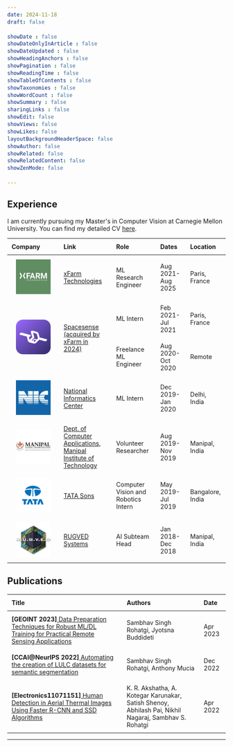 ```yaml
---
date: 2024-11-18
draft: false

showDate : false
showDateOnlyInArticle : false
showDateUpdated : false
showHeadingAnchors : false
showPagination : false
showReadingTime : false
showTableOfContents : false
showTaxonomies : false 
showWordCount : false
showSummary : false
sharingLinks : false
showEdit: false
showViews: false
showLikes: false
layoutBackgroundHeaderSpace: false
showAuthor: false
showRelated: false
showRelatedContent: false
showZenMode: false

---
```


<style>
    .experience-table {
        width: 100%;
        border-collapse: collapse;
    }
    .experience-table th, .experience-table td {
        padding: 10px;
        text-align: left;
        vertical-align: middle;
    }
    .experience-table .logo-cell {
        width: 100px;
        text-align: center;
        vertical-align: middle;
        display: table-cell;
    }
    .experience-table img {
        max-width: 80px; /* Adjust size as needed */
        height: auto;
    }
    .experience-table td[data-label="Dates"] {
        min-width: 10px; /* Added minimum width for dates column */
    }
    /* Add media query for responsiveness */
    @media (max-width: 600px) {
        .experience-table, .experience-table thead, .experience-table tbody, .experience-table th, .experience-table td, .experience-table tr {
            display: block;
            width: 100%;
        }
        .experience-table thead {
            display: none; /* Hide table header on mobile */
        }
        .experience-table tr {
            margin-bottom: 15px;
        }
        .experience-table td {
            text-align: right;
            padding-left: 50%;
            position: relative;
        }
        .experience-table td::before {
            content: attr(data-label);
            position: absolute;
            left: 0;
            width: 50%;
            padding-left: 10px;
            font-weight: bold;
            text-align: left;
        }
        .experience-table td[data-label="Company"]::before {
            content: none; 
        }
        .experience-table .logo-cell {
            text-align: center; /* Center align logos on mobile */
            padding-right: 0; /* Remove padding for logo cells */
            padding-left: 0;
        }
    }
</style>

## Experience

I am currently pursuing my Master's in Computer Vision at Carnegie Mellon University. You can find my detailed CV <a href="https://drive.google.com/file/d/1MJmAwludn_qDEmETcdabf_bKFYIlbomV/view" target="_blank">here</a>.


<table class="experience-table">
    <thead>
        <tr>
            <th>Company</th>
            <th>Link</th>
            <th>Role</th>
            <th>Dates</th>
            <th>Location</th>
        </tr>
    </thead>
    <tbody>
        <!-- <tr>
            <td class="logo-cell" data-label="Company"><img class="customEntitityLogo" src="UCI.png"/></td>
            <td data-label="Link"><a href="https://www.uci.edu/" target="_blank">UC Irvine</a></td>
            <td data-label="Role">Research Collaborator with Dr. Nadia Ahmed</td>
            <td data-label="Dates">2024-08 - Present</td>
            <td data-label="Location">Remote</td>
        </tr> -->
        <tr>
            <td class="logo-cell" data-label="Company"><img class="customEntitityLogo" src="xfarm.png"/></td>
            <td data-label="Link"><a href="https://xfarm.ag/en" target="_blank">xFarm Technologies</a></td>
            <td data-label="Role">ML Research Engineer</td>
            <td data-label="Dates">Aug 2021-Aug 2025</td>
            <td data-label="Location">Paris, France</td>
        <!-- </tr>
                <tr>
            <td class="logo-cell" data-label="Company"><img class="customEntitityLogo" src="vve.png"/></td>
            <td data-label="Link"><a href="https://www.valvodengine.com/" target="_blank">Val-Vod-Engine</a></td>
            <td data-label="Role">Founder & Solo dev</td>
            <td data-label="Dates">Aug 2024 - Present</td>
            <td data-label="Location">Remote</td>
        </tr> -->
        <tr>
            <td rowspan=3 class="logo-cell" data-label="Company"><img class="customEntitityLogo" src="ss.png"/></td>
            <td rowspan=3 data-label="Link"><a href="https://www.spacesense.ai/" target="_blank">Spacesense (acquired by xFarm in 2024)</a></td>
            <!-- <td data-label="Role">ML Lead</td>
            <td data-label="Dates">Aug 2021 - Dec 2023</td>
            <td data-label="Location">Paris, FR</td> -->
        </tr>
        <tr>
            <td data-label="Role">ML Intern</td>
            <td data-label="Dates">Feb 2021-Jul 2021</td>
            <td data-label="Location">Paris, France</td>
        </tr>
        <tr>
            <td data-label="Role">Freelance ML Engineer</td>
            <td data-label="Dates">Aug 2020-Oct 2020</td>
            <td data-label="Location">Remote</td>
        </tr>
        <tr>
            <td class="logo-cell" data-label="Company"><img class="customEntitityLogo" src="nic.png"/></td>
            <td data-label="Link"><a href="https://www.meity.gov.in/" target="_blank">National Informatics Center</a></td>
            <td data-label="Role">ML Intern</td>
            <td data-label="Dates">Dec 2019-Jan 2020</td>
            <td data-label="Location">Delhi, India</td>
        </tr>
        <tr>
            <td class="logo-cell" data-label="Company"><img class="customEntitityLogo" src="manipal.jpg"/></td>
            <td data-label="Link"><a href="https://www.manipal.edu/mit/department-faculty/department-list/computer-applications.html" target="_blank">Dept. of Computer Applications, Manipal Institute of Technology</a></td>
            <td data-label="Role">Volunteer Researcher</td>
            <td data-label="Dates">Aug 2019-Nov 2019</td>
            <td data-label="Location">Manipal, India</td>
        </tr>
        <tr>
            <td class="logo-cell" data-label="Company"><img class="customEntitityLogo" src="tata.png"/></td>
            <td data-label="Link"><a href="https://www.tata.com/" target="_blank">TATA Sons</a></td>
            <td data-label="Role">Computer Vision and Robotics Intern</td>
            <td data-label="Dates">May 2019-Jul 2019</td>
            <td data-label="Location">Bangalore, India</td>
        </tr>
        <tr>
            <td class="logo-cell" data-label="Company"><img class="customEntitityLogo" src="rugved.jpeg"/></td>
            <td data-label="Link"><a href="https://www.manipal.edu/mit/why/student-projects-manipal-university/rugved-systems.html" target="_blank">RUGVED Systems</a></td>
            <td data-label="Role">AI Subteam Head</td>
            <td data-label="Dates">Jan 2018-Dec 2018</td>
            <td data-label="Location">Manipal, India</td>
        </tr>
    </tbody>
</table>

## Publications

<table class="experience-table">
    <thead>
        <tr>
            <th>Title</th>
            <th>Authors</th>
            <th>Date</th>
        </tr>
    </thead>
    <tbody>
        <tr>
            <td data-label="Title"><b>[GEOINT 2023]</b><a href="https://colab.research.google.com/drive/12GEvQ8K3sqjvIec9izseoxon7WTBP_gv?authuser=2" target="_blank"> Data Preparation Techniques for Robust ML/DL Training for Practical Remote Sensing Applications</a></td>
            <td data-label="Authors">Sambhav Singh Rohatgi, Jyotsna Buddideti</td>
            <td data-label="Date">Apr 2023</td>
        </tr>
        <tr>
            <td data-label="Title"><b>[CCAI@NeurIPS 2022]</b><a href="https://www.climatechange.ai/papers/neurips2022/116" target="_blank"> Automating the creation of LULC datasets for semantic segmentation</a></td>
            <td data-label="Authors">Sambhav Singh Rohatgi, Anthony Mucia</td>
            <td data-label="Date">Dec 2022</td>
        </tr>
        <tr>
            <td data-label="Title"><b>[Electronics11071151]</b><a href="https://www.mdpi.com/2079-9292/11/7/1151" target="_blank"> Human Detection in Aerial Thermal Images Using Faster R-CNN and SSD Algorithms</a></td>
            <td data-label="Authors">K. R. Akshatha, A. Kotegar Karunakar, Satish Shenoy, Abhilash Pai, Nikhil Nagaraj, Sambhav S. Rohatgi</td>
            <td data-label="Date">Apr 2022</td>
        </tr>
    </tbody>
</table>


---
